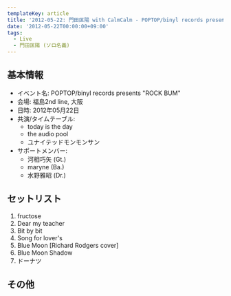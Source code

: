 ```yaml
---
templateKey: article
title: '2012-05-22: 門田匡陽 with CalmCalm - POPTOP/binyl records presents "ROCK BUM" at 大阪福島2nd line'
date: '2012-05-22T00:00:00+09:00'
tags:
  - Live
  - 門田匡陽 (ソロ名義)
---
```

## 基本情報

* イベント名: POPTOP/binyl records presents "ROCK BUM"
* 会場: 福島2nd line, 大阪
* 日時: 2012年05月22日
* 共演/タイムテーブル:
  * today is the day
  * the audio pool
  * ユナイテッドモンモンサン
* サポートメンバー:
  * 河相巧矢 (Gt.)
  * maryne (Ba.)
  * 水野雅昭 (Dr.)

## セットリスト

1. fructose
1. Dear my teacher
1. Bit by bit
1. Song for lover's
1. Blue Moon [Richard Rodgers cover]
1. Blue Moon Shadow
1. ドーナツ

## その他
